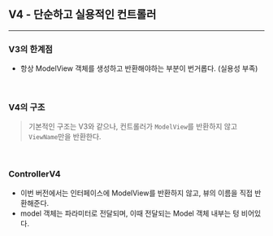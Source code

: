 V4 - 단순하고 실용적인 컨트롤러
---
***

### V3의 한계점
- 항상 ModelView 객체를 생성하고 반환해야하는 부분이 번거롭다. (실용성 부족)

<br>

### V4의 구조
> 기본적인 구조는 V3와 같으나, 컨트롤러가 <code>ModelView</code>를 반환하지 않고 
> <code>ViewName</code>만을 반환한다.

<br>

### ControllerV4
- 이번 버전에서는 인터페이스에 ModelView를 반환하지 않고, 뷰의 이름을 직접 반환해준다.
- model 객체는 파라미터로 전달되며, 이때 전달되는 Model 객체 내부는 텅 비어있다.